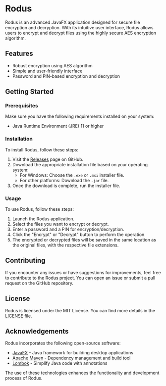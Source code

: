 # Rodus

Rodus is an advanced JavaFX application designed for secure file encryption and decryption. With its intuitive user interface, Rodus allows users to encrypt and decrypt files using the highly secure AES encryption algorithm.

## Features

- Robust encryption using AES algorithm
- Simple and user-friendly interface
- Password and PIN-based encryption and decryption

## Getting Started

### Prerequisites

Make sure you have the following requirements installed on your system:

- Java Runtime Environment (JRE) 11 or higher

### Installation

To install Rodus, follow these steps:

1. Visit the [Releases](https://github.com/ammardevz/Rodus/releases) page on GitHub.
2. Download the appropriate installation file based on your operating system:
   - For Windows: Choose the `.exe` or `.msi` installer file.
   - For other platforms: Download the `.jar` file.
3. Once the download is complete, run the installer file.

### Usage

To use Rodus, follow these steps:

1. Launch the Rodus application.
2. Select the files you want to encrypt or decrypt.
3. Enter a password and a PIN for encryption/decryption.
4. Click the "Encrypt" or "Decrypt" button to perform the operation.
5. The encrypted or decrypted files will be saved in the same location as the original files, with the respective file extensions.

## Contributing

If you encounter any issues or have suggestions for improvements, feel free to contribute to the Rodus project. You can open an issue or submit a pull request on the GitHub repository.

## License

Rodus is licensed under the MIT License. You can find more details in the [LICENSE](LICENSE) file.

## Acknowledgements

Rodus incorporates the following open-source software:

- [JavaFX](https://openjfx.io/) - Java framework for building desktop applications
- [Apache Maven](https://maven.apache.org/) - Dependency management and build tool
- [Lombok](https://projectlombok.org/) - Simplify Java code with annotations

The use of these technologies enhances the functionality and development process of Rodus.
